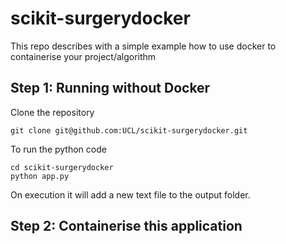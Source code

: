 # scikit-surgerydocker
This repo describes with a simple example how to use docker to containerise your project/algorithm 

## Step 1: Running without Docker

Clone the repository
```
git clone git@github.com:UCL/scikit-surgerydocker.git
```
To run the python code
```
cd scikit-surgerydocker
python app.py
```
On execution it will add a new text file to the output folder. 


## Step 2: Containerise this application


